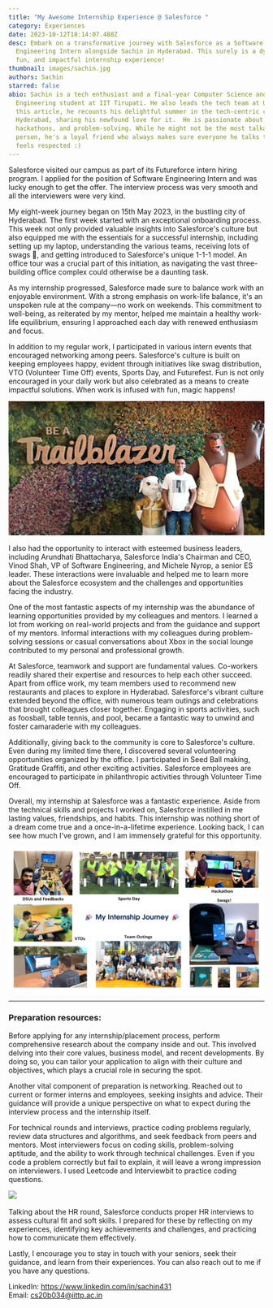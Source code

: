 ```yaml
---
title: "My Awesome Internship Experience @ Salesforce "
category: Experiences
date: 2023-10-12T18:14:07.488Z
desc: Embark on a transformative journey with Salesforce as a Software
  Engineering Intern alongside Sachin in Hyderabad. This surely is a dynamic,
  fun, and impactful internship experience!
thumbnail: images/sachin.jpg
authors: Sachin
starred: false
abio: Sachin is a tech enthusiast and a final-year Computer Science and
  Engineering student at IIT Tirupati. He also leads the tech team at Udaan. In
  this article, he recounts his delightful summer in the tech-centric city of
  Hyderabad, sharing his newfound love for it.  He is passionate about coding,
  hackathons, and problem-solving. While he might not be the most talkative
  person, he's a loyal friend who always makes sure everyone he talks to
  feels respected :)
---
```

Salesforce visited our campus as part of its Futureforce intern hiring program. I applied for the position of Software Engineering Intern and was lucky enough to get the offer. The interview process was very smooth and all the interviewers were very kind. 

My eight-week journey began on 15th May 2023, in the bustling city of Hyderabad. The first week started with an exceptional onboarding process. This week not only provided valuable insights into Salesforce's culture but also equipped me with the essentials for a successful internship, including setting up my laptop, understanding the various teams, receiving lots of swags 🤩, and getting introduced to Salesforce's unique 1-1-1 model. An office tour was a crucial part of this initiation, as navigating the vast three-building office complex could otherwise be a daunting task.

As my internship progressed, Salesforce made sure to balance work with an enjoyable environment. With a strong emphasis on work-life balance, it's an unspoken rule at the company—no work on weekends. This commitment to well-being, as reiterated by my mentor, helped me maintain a healthy work-life equilibrium, ensuring I approached each day with renewed enthusiasm and focus. 

In addition to my regular work, I participated in various intern events that encouraged networking among peers. Salesforce's culture is built on keeping employees happy, evident through initiatives like swag distribution, VTO (Volunteer Time Off) events, Sports Day, and Futurefest. Fun is not only encouraged in your daily work but also celebrated as a means to create impactful solutions. When work is infused with fun, magic happens! 

![](images/screenshot-from-2023-10-12-01-52-41.png)

I also had the opportunity to interact with esteemed business leaders, including Arundhati Bhattacharya, Salesforce India's Chairman and CEO, Vinod Shah, VP of Software Engineering, and Michele Nyrop, a senior ES leader. These interactions were invaluable and helped me to learn more about the Salesforce ecosystem and the challenges and opportunities facing the industry.

One of the most fantastic aspects of my internship was the abundance of learning opportunities provided by my colleagues and mentors. I learned a lot from working on real-world projects and from the guidance and support of my mentors. Informal interactions with my colleagues during problem-solving sessions or casual conversations about Xbox in the social lounge contributed to my personal and professional growth. 

At Salesforce, teamwork and support are fundamental values. Co-workers readily shared their expertise and resources to help each other succeed. Apart from office work, my team members used to recommend new restaurants and places to explore in Hyderabad. Salesforce's vibrant culture extended beyond the office, with numerous team outings and celebrations that brought colleagues closer together. Engaging in sports activities, such as foosball, table tennis, and pool, became a fantastic way to unwind and foster camaraderie with my colleagues.

Additionally, giving back to the community is core to Salesforce's culture. Even during my limited time there, I discovered several volunteering opportunities organized by the office. I participated in Seed Ball making, Gratitude Graffiti, and other exciting activities. Salesforce employees are encouraged to participate in philanthropic activities through Volunteer Time Off.

Overall, my internship at Salesforce was a fantastic experience. Aside from the technical skills and projects I worked on, Salesforce instilled in me lasting values, friendships, and habits. This internship was nothing short of a dream come true and a once-in-a-lifetime experience. Looking back, I can see how much I've grown, and I am immensely grateful for this opportunity.

![](images/screenshot-from-2023-10-12-01-53-41.png)

- - -

### Preparation resources:

Before applying for any internship/placement process, perform comprehensive research about the company inside and out. This involved delving into their core values, business model, and recent developments. By doing so, you can tailor your application to align with their culture and objectives, which plays a crucial role in securing the spot.

Another vital component of preparation is networking. Reached out to current or former interns and employees, seeking insights and advice. Their guidance will provide a unique perspective on what to expect during the interview process and the internship itself. 

For technical rounds and interviews, practice coding problems regularly, review data structures and algorithms, and seek feedback from peers and mentors. Most interviewers focus on coding skills, problem-solving aptitude, and the ability to work through technical challenges. Even if you code a problem correctly but fail to explain, it will leave a wrong impression on interviewers. I used Leetcode and Interviewbit to practice coding questions.

![](images/int.jpg)

Talking about the HR round, Salesforce conducts proper HR interviews to assess cultural fit and soft skills. I prepared for these by reflecting on my experiences, identifying key achievements and challenges, and practicing how to communicate them effectively.

Lastly, I encourage you to stay in touch with your seniors, seek their guidance, and learn from their experiences. You can also reach out to me if you have any questions.

LinkedIn: <https://www.linkedin.com/in/sachin431>\
Email: cs20b034@iittp.ac.in